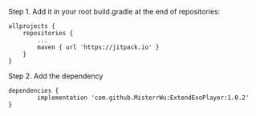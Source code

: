    Step 1. Add it in your root build.gradle at the end of repositories:

	allprojects {
		repositories {
			...
			maven { url 'https://jitpack.io' }
		}
	}

   Step 2. Add the dependency

	dependencies {
	        implementation 'com.github.MisterrWu:ExtendExoPlayer:1.0.2'
	}
